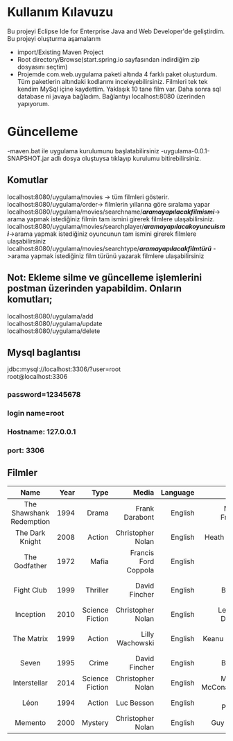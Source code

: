 # Kullanım Kılavuzu
Bu projeyi Eclipse Ide for Enterprise Java and Web Developer'de geliştirdim.
Bu projeyi oluşturma aşamalarım  
- import/Existing Maven Project  
- Root directory/Browse(start.spring.io sayfasından indirdiğim zip dosyasını seçtim)  
- Projemde com.web.uygulama paketi altında 4 farklı paket oluşturdum. Tüm paketlerin altındaki kodlarımı inceleyebilirsiniz.
Filmleri tek tek kendim MySql içine kaydettim. Yaklaşık 10 tane film var. Daha sonra sql database ni javaya bağladım.
Bağlantıyı localhost:8080 üzerinden yapıyorum. 
# Güncelleme
-maven.bat ile uygulama kurulumunu başlatabilirsiniz 
-uygulama-0.0.1-SNAPSHOT.jar adlı dosya oluştuysa tıklayıp kurulumu bitirebilirsiniz.
## Komutlar  
localhost:8080/uygulama/movies -> tüm filmleri gösterir.  
localhost:8080/uygulama/order-> filmlerin yıllarına göre sıralama yapar  
localhost:8080/uygulama/movies/searchname/***aramayapılacakfilmismi***-> arama yapmak istediğiniz filmin tam ismini girerek filmlere ulaşabilirsiniz.  
localhost:8080/uygulama/movies/searchplayer/***aramayapılacakoyuncuismi***->arama yapmak istediğiniz oyuncunun tam ismini girerek filmlere ulaşabilirsiniz  
localhost:8080/uygulama/movies/searchtype/***aramayapılacakfilmtürü*** ->arama yapmak istediğiniz film türünü yazarak filmlere ulaşabilirsiniz 

## Not: Ekleme silme ve güncelleme işlemlerini postman üzerinden yapabildim. Onların komutları;  
localhost:8080/uygulama/add  
localhost:8080/uygulama/update  
localhost:8080/uygulama/delete

## Mysql baglantısı
jdbc:mysql://localhost:3306/?user=root  
root@localhost:3306
### password=12345678
### login name=root
### Hostname: 127.0.0.1
### port: 3306  
## Filmler
| Name                      | Year  |Type |Media              |Language|Player          |Player2         |Player3 |
|:-------:                  | -----:| ---:|-----:             |------:|--------:        |----:          |-------: |
| The Shawshank Redemption  | 1994  |Drama|Frank Darabont    |English|Morgan Freeman   |Tim Robbins    |Bob Gunton|
| The Dark Knight           | 2008  |Action|Christopher Nolan|English|Heath Ledger      |Christian Bale|Gary Oldman|
| The Godfather             |1972   |Mafia|Francis Ford Coppola|English|Marlon Brando   |Al Pacino     |James Caan|
|Fight Club                 | 1999|Thriller|David Fincher       |English|Brad Pitt|Edward Norton|Helena Bonham Carter|
|Inception|2010|Science Fiction|Christopher Nolan|English|Leonardo DiCaprio|Cillion Murphy|Tom Hardy|
|The Matrix|1999|Action|Lilly Wachowski|English|Keanu Reeves|Laurence Fishburne|Carrie-Anne Moss|
|Seven|1995|Crime|David Fincher|English|Brad Pitt|Morgan Freeman|Kevin Spacey|
|Interstellar|2014|Science Fiction|Christopher Nolan|English|Matthew McConaughey|Anne Hathaway|Jessica Chastain|
|Léon|1994|Action|Luc Besson|English|Natalie Portman|Jean Reno|Gary Oldman|
|Memento|2000|Mystery|Christopher Nolan|English|Guy Pearce|Joe Pantoliano|Jorja Fox|
